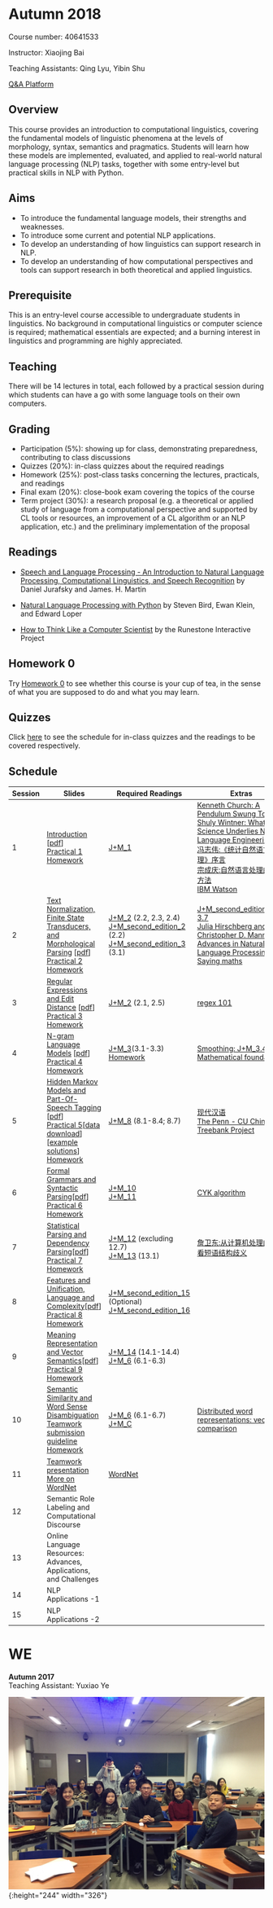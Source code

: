 # Autumn 2018

Course number: 40641533

Instructor: Xiaojing Bai

Teaching Assistants: Qing Lyu, Yibin Shu

[Q&A Platform](https://piazza.com/tsinghua.edu.cn/fall2018/40641533)

## Overview
This course provides an introduction to computational linguistics, covering the fundamental models of linguistic phenomena at the levels of morphology, syntax, semantics and pragmatics. Students will learn how these models are implemented, evaluated, and applied to real-world natural language processing (NLP) tasks, together with some entry-level but practical skills in NLP with Python.

## Aims
+ To introduce the fundamental language models, their strengths and weaknesses. 
+ To introduce some current and potential NLP applications.
+ To develop an understanding of how linguistics can support research in NLP.
+ To develop an understanding of how computational perspectives and tools can support research in both theoretical and applied linguistics. 

## Prerequisite
This is an entry-level course accessible to undergraduate students in linguistics. No background in computational linguistics or computer science is required; mathematical essentials are expected; and a burning interest in linguistics and programming are highly appreciated.

## Teaching
There will be 14 lectures in total, each followed by a practical session during which students can have a go with some language tools on their own computers.

## Grading
+ Participation (5%): showing up for class, demonstrating preparedness, contributing to class discussions
+ Quizzes (20%): in-class quizzes about the required readings
+ Homework (25%): post-class tasks concerning the lectures, practicals, and readings
+ Final exam (20%): close-book exam covering the topics of the course
+ Term project (30%): a research proposal (e.g. a theoretical or applied study of language from a computational perspective and supported by CL tools or resources, an improvement of a CL algorithm or an NLP application, etc.) and the preliminary implementation of the proposal

## Readings
+ [Speech and Language Processing - An Introduction to Natural Language Processing, Computational Linguistics, and Speech Recognition](http://web.stanford.edu/~jurafsky/slp3/) by Daniel Jurafsky and James. H. Martin

+ [Natural Language Processing with Python](http://www.nltk.org/book/) by Steven Bird, Ewan Klein, and Edward Loper

+ [How to Think Like a Computer Scientist](https://runestone.academy/runestone/static/thinkcspy/index.html) by the Runestone Interactive Project

## Homework 0
Try [Homework 0](docs/homework_0) to see whether this course is your cup of tea, in the sense of what you are supposed to do and what you may learn.

## Quizzes
Click [here](docs/quizzes) to see the schedule for in-class quizzes and the readings to be covered respectively.

## Schedule

Session | Slides | Required Readings | Extras
------- | ------ | -------- | -----
1 | [Introduction](slides/1/) [[pdf](slides/1/1.pdf)]<br> [Practical 1](slides/1/prac1_Python_intro.pdf) <br> [Homework](slides/1/#37) | [J+M_1](readings/1/J+M_1.pdf)|[Kenneth Church: A Pendulum Swung Too Far](readings/1/Pendulum_Swung_Too_Far.pdf)<br>[Shuly Wintner: What Science Underlies Natural Language Engineering](readings/1/What_Science_Underlies_Natural_Language_Engineering.pdf)<br>[冯志伟:《统计自然语言处理》序言](readings/1/冯志伟_统计自然语言处理_序言.pdf)<br>[宗成庆:自然语言处理的基本方法](readings/1/宗成庆_自然语言处理的基本方法.pdf)<br>[IBM Watson](http://tech.sina.com.cn/d/IBMWatson/)
2 | [Text Normalization, Finite State Transducers, and Morphological Parsing](slides/2/) [[pdf](slides/2/2.pdf)]<br> [Practical 2](slides/2/prac2_function.pdf) <br> [Homework](slides/2/#44) | [J+M_2](readings/2/J+M_2.pdf) (2.2, 2.3, 2.4)<br> [J+M_second_edition_2](readings/2/J+M_second_edition_2.pdf) (2.2) <br> [J+M_second_edition_3](readings/2/J+M_second_edition_3.pdf) (3.1)|[J+M_second_edition_3.2-3.7](readings/2/J+M_second_edition_3.pdf)<br>[Julia Hirschberg and Christopher D. Manning: Advances in Natural Language Processing](readings/2/advances_nlp_2015.pdf)<br> [Saying maths](http://www.batmath.it/eng/say/say.htm)
3 | [Regular Expressions and Edit Distance](slides/3/) [[pdf](slides/3/3.pdf)] <br> [Practical 3](slides/3/prac3_structured_programs.pdf) <br> [Homework](slides/3/#20)| [J+M_2](readings/2/J+M_2.pdf) (2.1, 2.5) |[regex 101](https://regex101.com/)
4 | [N-gram Language Models](slides/4) [[pdf](slides/4/4.pdf)] <br> [Practical 4](slides/4/prac4.pdf) <br> [Homework](slides/4/#34) | [J+M_3](readings/4/J+M_3.pdf)(3.1-3.3)<br> [Homework](slides/4/#34)|[Smoothing: J+M_3.4-3.5](readings/4/J+M_3.pdf)<br>[Mathematical foundations](readings/4/pre_math_manning_schutze.pdf)
5 | [Hidden Markov Models and Part-Of-Speech Tagging](slides/5) [[pdf](slides/5/5.pdf)]<br> [Practical 5](slides/5/prac5.pdf)[[data download](slides/5/Lovers_on_Aran_messed.txt)][[example solutions](slides/5/prac5_example_sol.zip)]<br>[Homework](slides/5/#27)|[J+M_8](readings/5/J+M_8.pdf) (8.1-8.4; 8.7) |[现代汉语](readings/5/现代汉语_北大现代汉语教研室.pdf)<br>[The Penn - CU Chinese Treebank Project](https://verbs.colorado.edu/chinese/ctb.html)
6 | [Formal Grammars and Syntactic Parsing](slides/6)[[pdf](slides/6/6.pdf)]<br>[Practical 6](slides/6/#40)<br>[Homework](slides/6/#42)| [J+M_10](readings/6/J+M_10.pdf)<br>[J+M_11](readings/6/J+M_11.pdf) |[CYK algorithm](http://ccl.pku.edu.cn/doubtfire/Course/Computational%20Linguistics/contents/CYK_parsing.pdf)
7 | [Statistical Parsing and Dependency Parsing](slides/7)[[pdf](slides/7/7.pdf)]<br>[Practical 7](slides/7/#36)<br>[Homework](slides/7/#37) | [J+M_12](readings/7/J+M_12.pdf) (excluding 12.7) <br>[J+M_13](readings/7/J+M_13.pdf) (13.1)|[詹卫东:从计算机处理的角度看短语结构歧义](http://ccl.pku.edu.cn/doubtfire/Papers/1998_Different%20types%20of%20Chinese%20ambiguous%20structures.pdf)
8 | [Features and Unification, Language and Complexity](slides/8)[[pdf](slides/8/8.pdf)] <br>[Practical 8](slides/8/#41)<br>[Homework](slides/8/#42) |  [J+M_second_edition_15](readings/8/J+M_second_edition_15.pdf) (Optional) <br> [J+M_second_edition_16](readings/8/J+M_second_edition_16.pdf) |
9 | [Meaning Representation and Vector Semantics](slides/9)[[pdf](slides/9/9.pdf)]<br>[Practical 9](slides/9/prac9_CYK_revisited.pdf)<br>[Homework](slides/9/#39) | [J+M_14](readings/9/J+M_14.pdf) (14.1-14.4)<br> [J+M_6](readings/9/J+M_6.pdf) (6.1-6.3) |
10 | [Semantic Similarity and Word Sense Disambiguation](slides/10) <br>[Teamwork submission guideline](slides/10/teamwork_submission_guideline.pdf)<br>[Homework](slides/10/#34) | [J+M_6](readings/9/J+M_6.pdf) (6.1-6.7)<br>[J+M_C](https://bxjthu.github.io/CompLing/readings/10/J+M_C.pdf) |[Distributed word representations: vector comparison](slides/10/vector_comparison.mp4)
11 | [Teamwork presentation <br> More on WordNet](slides/11)|[WordNet](https://wordnet.princeton.edu/) |
12 | Semantic Role Labeling and Computational Discourse  |  |
13 | Online Language Resources: Advances, Applications, and Challenges  |  |
14 | NLP Applications -1 |  |
15 | NLP Applications -2 |  |


# WE

**Autumn 2017** <br>
Teaching Assistant: Yuxiao Ye

![](CL_2017.jpg){:height="244" width="326"}

